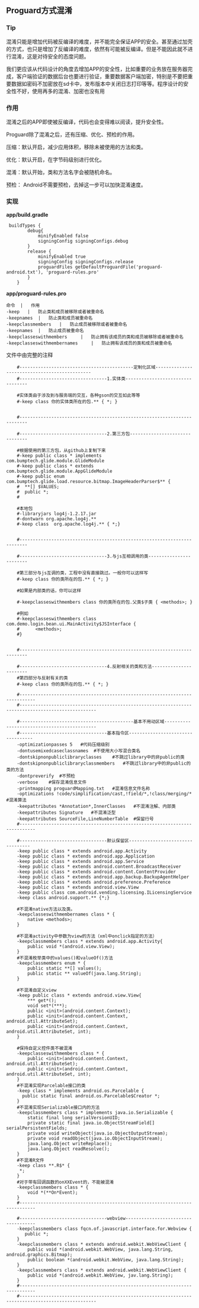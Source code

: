 ## Proguard方式混淆

### Tip

混淆只能是增加代码被反编译的难度，并不能完全保证APP的安全。甚至通过加壳的方式，也只是增加了反编译的难度，依然有可能被反编译。但是不能因此就不进行混淆，这是对待安全的态度问题。

我们更应该从代码设计的角度去增加APP的安全性，比如重要的业务放在服务器完成，客户端验证的数据后台也要进行验证，重要数据客户端加密，特别是不要把重要数据如密码不加密放在sd卡中，发布版本中关闭日志打印等等。程序设计的安全性不好，使用再多的混淆、加密也没有用

### 作用

混淆之后的APP即使被反编译，代码也会变得难以阅读，提升安全性。

Proguard除了混淆之后，还有压缩、优化、预检的作用。

压缩：默认开启，减少应用体积，移除未被使用的方法和类。

优化：默认开启，在字节码级别进行优化。

混淆：默认开始，类和方法名字会被随机命名。

预检： Android不需要预检，去掉这一步可以加快混淆速度。

### 实现

**app/build.gradle**

     buildTypes {
            debug{
                minifyEnabled false
                signingConfig signingConfigs.debug
            }
            release {
                minifyEnabled true
                signingConfig signingConfigs.release
                proguardFiles getDefaultProguardFile('proguard-android.txt'), 'proguard-rules.pro'
            }
        }
        
**app/proguard-rules.pro** 

    命令	|   作用
    -keep	|   防止类和成员被移除或者被重命名
    -keepnames  | 	防止类和成员被重命名
    -keepclassmembers   |	防止成员被移除或者被重命名
    -keepnames	|   防止成员被重命名
    -keepclasseswithmembers	    |   防止拥有该成员的类和成员被移除或者被重命名
    -keepclasseswithmembernames	    |   防止拥有该成员的类和成员被重命名
    

文件中由完整的注释
    
        #-------------------------------------------定制化区域----------------------------------------------
        #---------------------------------1.实体类---------------------------------
        
        #实体类由于涉及到与服务端的交互，各种gson的交互如此等等
        #-keep class 你的实体类所在的包.** { *; }
        
        
        #-------------------------------------------------------------------------
        
        #---------------------------------2.第三方包-------------------------------
        
        #根据使用的第三方包，从github上复制下来
        #-keep public class * implements com.bumptech.glide.module.GlideModule
        #-keep public class * extends com.bumptech.glide.module.AppGlideModule
        #-keep public enum com.bumptech.glide.load.resource.bitmap.ImageHeaderParser$** {
        #  **[] $VALUES;
        #  public *;
        #
        
        #本地包
        #-libraryjars log4j-1.2.17.jar
        #-dontwarn org.apache.log4j.**
        #-keep class  org.apache.log4j.** { *;}
        
        
        #-------------------------------------------------------------------------
        
        #---------------------------------3.与js互相调用的类------------------------
        
        #第三部分与js互调的类，工程中没有直接跳过。一般你可以这样写
        #-keep class 你的类所在的包.** { *; }
        
        #如果是内部类的话，你可以这样
        
        #-keepclasseswithmembers class 你的类所在的包.父类$子类 { <methods>; }
        
        #例如
        #-keepclasseswithmembers class com.demo.login.bean.ui.MainActivity$JSInterface {
        #      <methods>;
        #}
        
        
        #-------------------------------------------------------------------------
        
        #---------------------------------4.反射相关的类和方法-----------------------
        #第四部分与反射有关的类
        #-keep class 你的类所在的包.** { *; }
        
        #----------------------------------------------------------------------------
        #---------------------------------------------------------------------------------------------------
        
        #-------------------------------------------基本不用动区域--------------------------------------------
        #---------------------------------基本指令区----------------------------------
        -optimizationpasses 5   #代码压缩级别
        -dontusemixedcaseclassnames  #不使用大小写混合类名
        -dontskipnonpubliclibraryclasses    #不跳过library中的非public的类
        -dontskipnonpubliclibraryclassmembers   #不跳过library中的非public的类的方法
        -dontpreverify  #不预检
        -verbose    #保存混淆信息文件
        -printmapping proguardMapping.txt   #混淆信息文件名称
        -optimizations !code/simplification/cast,!field/*,!class/merging/*  #混淆算法
        -keepattributes *Annotation*,InnerClasses   #不混淆注解、内部类
        -keepattributes Signature   #不混淆泛型
        -keepattributes SourceFile,LineNumberTable  #保留行号
        #----------------------------------------------------------------------------
        
        #---------------------------------默认保留区---------------------------------
        -keep public class * extends android.app.Activity
        -keep public class * extends android.app.Application
        -keep public class * extends android.app.Service
        -keep public class * extends android.content.BroadcastReceiver
        -keep public class * extends android.content.ContentProvider
        -keep public class * extends android.app.backup.BackupAgentHelper
        -keep public class * extends android.preference.Preference
        -keep public class * extends android.view.View
        -keep public class com.android.vending.licensing.ILicensingService
        -keep class android.support.** {*;}
        
        #不混淆native方法以及类。
        -keepclasseswithmembernames class * {
            native <methods>;
        }
        
        #不混淆activity中参数为view的方法（xml中onclick指定的方法）
        -keepclassmembers class * extends android.app.Activity{
            public void *(android.view.View);
        }
        #不混淆枚举类中的values()和valueOf()方法
        -keepclassmembers enum * {
            public static **[] values();
            public static ** valueOf(java.lang.String);
        }
        
        #不混淆自定义view
        -keep public class * extends android.view.View{
            *** get*();
            void set*(***);
            public <init>(android.content.Context);
            public <init>(android.content.Context, android.util.AttributeSet);
            public <init>(android.content.Context, android.util.AttributeSet, int);
        }
        
        #保持自定义控件类不被混淆
        -keepclasseswithmembers class * {
            public <init>(android.content.Context, android.util.AttributeSet);
            public <init>(android.content.Context, android.util.AttributeSet, int);
        }
        #不混淆实现Parcelable接口的类
        -keep class * implements android.os.Parcelable {
          public static final android.os.Parcelable$Creator *;
        }
        #不混淆实现Serializable接口内的方法
        -keepclassmembers class * implements java.io.Serializable {
            static final long serialVersionUID;
            private static final java.io.ObjectStreamField[] serialPersistentFields;
            private void writeObject(java.io.ObjectOutputStream);
            private void readObject(java.io.ObjectInputStream);
            java.lang.Object writeReplace();
            java.lang.Object readResolve();
        }
        #不混淆R文件
        -keep class **.R$* {
         *;
        }
        #对于带有回调函数的onXXEvent的，不能被混淆
        -keepclassmembers class * {
            void *(**On*Event);
        }
        #----------------------------------------------------------------------------
        
        #---------------------------------webview------------------------------------
        -keepclassmembers class fqcn.of.javascript.interface.for.Webview {
           public *;
        }
        -keepclassmembers class * extends android.webkit.WebViewClient {
            public void *(android.webkit.WebView, java.lang.String, android.graphics.Bitmap);
            public boolean *(android.webkit.WebView, java.lang.String);
        }
        -keepclassmembers class * extends android.webkit.WebViewClient {
            public void *(android.webkit.WebView, jav.lang.String);
        }
        #----------------------------------------------------------------------------
        #---------------------------------------------------------------------------------------------------
